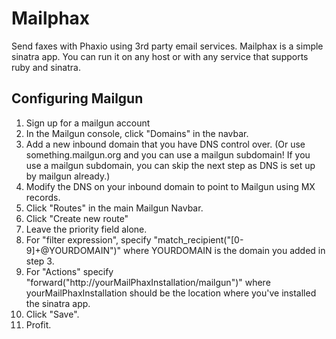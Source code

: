 Mailphax
========

Send faxes with Phaxio using 3rd party email services.  Mailphax is a simple sinatra app.  You can run it on any host or with any service that supports ruby and sinatra.

Configuring Mailgun
-------
1. Sign up for a mailgun account
1. In the Mailgun console, click "Domains" in the navbar.
1. Add a new inbound domain that you have DNS control over.  (Or use something.mailgun.org and you can use a mailgun subdomain!  If you use a mailgun subdomain, you can skip the next step as DNS is set up by mailgun already.)
1. Modify the DNS on your inbound domain to point to Mailgun using MX records.
1. Click "Routes" in the main Mailgun Navbar.
1. Click "Create new route"
1. Leave the priority field alone.
1. For "filter expression", specify "match_recipient("[0-9]+@YOURDOMAIN")" where YOURDOMAIN is the domain you added in step 3.
1. For "Actions" specify "forward("http://yourMailPhaxInstallation/mailgun")" where yourMailPhaxInstallation should be the location where you've installed the sinatra app.
1. Click "Save".
1. Profit.
